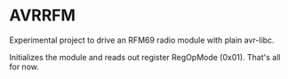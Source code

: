 # AVRRFM

Experimental project to drive an RFM69 radio module with plain avr-libc.  

Initializes the module and reads out register RegOpMode (0x01).
That's all for now. 

